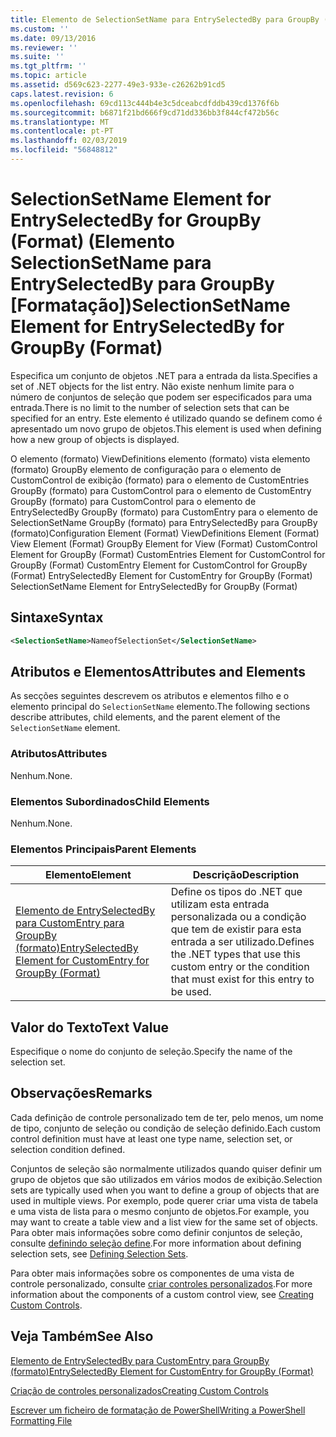 ```yaml
---
title: Elemento de SelectionSetName para EntrySelectedBy para GroupBy (formato) | Documentos da Microsoft
ms.custom: ''
ms.date: 09/13/2016
ms.reviewer: ''
ms.suite: ''
ms.tgt_pltfrm: ''
ms.topic: article
ms.assetid: d569c623-2277-49e3-933e-c26262b91cd5
caps.latest.revision: 6
ms.openlocfilehash: 69cd113c444b4e3c5dceabcdfddb439cd1376f6b
ms.sourcegitcommit: b6871f21bd666f9cd71dd336bb3f844cf472b56c
ms.translationtype: MT
ms.contentlocale: pt-PT
ms.lasthandoff: 02/03/2019
ms.locfileid: "56848812"
---
```

# <a name="selectionsetname-element-for-entryselectedby-for-groupby-format"></a><span data-ttu-id="33506-102">SelectionSetName Element for EntrySelectedBy for GroupBy (Format) (Elemento SelectionSetName para EntrySelectedBy para GroupBy [Formatação])</span><span class="sxs-lookup"><span data-stu-id="33506-102">SelectionSetName Element for EntrySelectedBy for GroupBy (Format)</span></span>

<span data-ttu-id="33506-103">Especifica um conjunto de objetos .NET para a entrada da lista.</span><span class="sxs-lookup"><span data-stu-id="33506-103">Specifies a set of .NET objects for the list entry.</span></span> <span data-ttu-id="33506-104">Não existe nenhum limite para o número de conjuntos de seleção que podem ser especificados para uma entrada.</span><span class="sxs-lookup"><span data-stu-id="33506-104">There is no limit to the number of selection sets that can be specified for an entry.</span></span> <span data-ttu-id="33506-105">Este elemento é utilizado quando se definem como é apresentado um novo grupo de objetos.</span><span class="sxs-lookup"><span data-stu-id="33506-105">This element is used when defining how a new group of objects is displayed.</span></span>

<span data-ttu-id="33506-106">O elemento (formato) ViewDefinitions elemento (formato) vista elemento (formato) GroupBy elemento de configuração para o elemento de CustomControl de exibição (formato) para o elemento de CustomEntries GroupBy (formato) para CustomControl para o elemento de CustomEntry GroupBy (formato) para CustomControl para o elemento de EntrySelectedBy GroupBy (formato) para CustomEntry para o elemento de SelectionSetName GroupBy (formato) para EntrySelectedBy para GroupBy (formato)</span><span class="sxs-lookup"><span data-stu-id="33506-106">Configuration Element (Format) ViewDefinitions Element (Format) View Element (Format) GroupBy Element for View (Format) CustomControl Element for GroupBy (Format) CustomEntries Element for CustomControl for GroupBy (Format) CustomEntry Element for CustomControl for GroupBy (Format) EntrySelectedBy Element for CustomEntry for GroupBy (Format) SelectionSetName Element for EntrySelectedBy for GroupBy (Format)</span></span>

## <a name="syntax"></a><span data-ttu-id="33506-107">Sintaxe</span><span class="sxs-lookup"><span data-stu-id="33506-107">Syntax</span></span>

```xml
<SelectionSetName>NameofSelectionSet</SelectionSetName>
```

## <a name="attributes-and-elements"></a><span data-ttu-id="33506-108">Atributos e Elementos</span><span class="sxs-lookup"><span data-stu-id="33506-108">Attributes and Elements</span></span>

<span data-ttu-id="33506-109">As secções seguintes descrevem os atributos e elementos filho e o elemento principal do `SelectionSetName` elemento.</span><span class="sxs-lookup"><span data-stu-id="33506-109">The following sections describe attributes, child elements, and the parent element of the `SelectionSetName` element.</span></span>

### <a name="attributes"></a><span data-ttu-id="33506-110">Atributos</span><span class="sxs-lookup"><span data-stu-id="33506-110">Attributes</span></span>

<span data-ttu-id="33506-111">Nenhum.</span><span class="sxs-lookup"><span data-stu-id="33506-111">None.</span></span>

### <a name="child-elements"></a><span data-ttu-id="33506-112">Elementos Subordinados</span><span class="sxs-lookup"><span data-stu-id="33506-112">Child Elements</span></span>

<span data-ttu-id="33506-113">Nenhum.</span><span class="sxs-lookup"><span data-stu-id="33506-113">None.</span></span>

### <a name="parent-elements"></a><span data-ttu-id="33506-114">Elementos Principais</span><span class="sxs-lookup"><span data-stu-id="33506-114">Parent Elements</span></span>

|<span data-ttu-id="33506-115">Elemento</span><span class="sxs-lookup"><span data-stu-id="33506-115">Element</span></span>|<span data-ttu-id="33506-116">Descrição</span><span class="sxs-lookup"><span data-stu-id="33506-116">Description</span></span>|
|-------------|-----------------|
|[<span data-ttu-id="33506-117">Elemento de EntrySelectedBy para CustomEntry para GroupBy (formato)</span><span class="sxs-lookup"><span data-stu-id="33506-117">EntrySelectedBy Element for CustomEntry for GroupBy (Format)</span></span>](./entryselectedby-element-for-customentry-for-groupby-format.md)|<span data-ttu-id="33506-118">Define os tipos do .NET que utilizam esta entrada personalizada ou a condição que tem de existir para esta entrada a ser utilizado.</span><span class="sxs-lookup"><span data-stu-id="33506-118">Defines the .NET types that use this custom entry or the condition that must exist for this entry to be used.</span></span>|

## <a name="text-value"></a><span data-ttu-id="33506-119">Valor do Texto</span><span class="sxs-lookup"><span data-stu-id="33506-119">Text Value</span></span>

<span data-ttu-id="33506-120">Especifique o nome do conjunto de seleção.</span><span class="sxs-lookup"><span data-stu-id="33506-120">Specify the name of the selection set.</span></span>

## <a name="remarks"></a><span data-ttu-id="33506-121">Observações</span><span class="sxs-lookup"><span data-stu-id="33506-121">Remarks</span></span>

<span data-ttu-id="33506-122">Cada definição de controle personalizado tem de ter, pelo menos, um nome de tipo, conjunto de seleção ou condição de seleção definido.</span><span class="sxs-lookup"><span data-stu-id="33506-122">Each custom control definition must have at least one type name, selection set, or selection condition defined.</span></span>

<span data-ttu-id="33506-123">Conjuntos de seleção são normalmente utilizados quando quiser definir um grupo de objetos que são utilizados em vários modos de exibição.</span><span class="sxs-lookup"><span data-stu-id="33506-123">Selection sets are typically used when you want to define a group of objects that are used in multiple views.</span></span> <span data-ttu-id="33506-124">Por exemplo, pode querer criar uma vista de tabela e uma vista de lista para o mesmo conjunto de objetos.</span><span class="sxs-lookup"><span data-stu-id="33506-124">For example, you may want to create a table view and a list view for the same set of objects.</span></span> <span data-ttu-id="33506-125">Para obter mais informações sobre como definir conjuntos de seleção, consulte [definindo seleção define](./defining-selection-sets.md).</span><span class="sxs-lookup"><span data-stu-id="33506-125">For more information about defining selection sets, see [Defining Selection Sets](./defining-selection-sets.md).</span></span>

<span data-ttu-id="33506-126">Para obter mais informações sobre os componentes de uma vista de controle personalizado, consulte [criar controles personalizados](./creating-custom-controls.md).</span><span class="sxs-lookup"><span data-stu-id="33506-126">For more information about the components of a custom control view, see [Creating Custom Controls](./creating-custom-controls.md).</span></span>

## <a name="see-also"></a><span data-ttu-id="33506-127">Veja Também</span><span class="sxs-lookup"><span data-stu-id="33506-127">See Also</span></span>

[<span data-ttu-id="33506-128">Elemento de EntrySelectedBy para CustomEntry para GroupBy (formato)</span><span class="sxs-lookup"><span data-stu-id="33506-128">EntrySelectedBy Element for CustomEntry for GroupBy (Format)</span></span>](./entryselectedby-element-for-customentry-for-groupby-format.md)

[<span data-ttu-id="33506-129">Criação de controles personalizados</span><span class="sxs-lookup"><span data-stu-id="33506-129">Creating Custom Controls</span></span>](./creating-custom-controls.md)

[<span data-ttu-id="33506-130">Escrever um ficheiro de formatação de PowerShell</span><span class="sxs-lookup"><span data-stu-id="33506-130">Writing a PowerShell Formatting File</span></span>](./writing-a-powershell-formatting-file.md)

